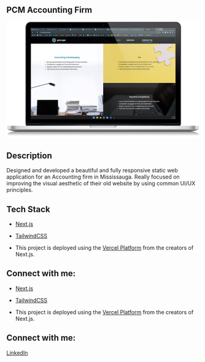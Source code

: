 ## PCM Accounting Firm

![alt text](https://github.com/denyadev/pcmcpa/blob/main/p1.png?raw=true)

## Description

Designed and developed a beautiful and fully responsive static web application for an Accounting firm in Mississauga. Really focused on improving the visual aesthetic of their old website by using common UI/UX principles.

## Tech Stack

-   [Next.js](https://nextjs.org/)
-   [TailwindCSS](https://tailwindcss.com/)

-   This project is deployed using the [Vercel Platform](https://vercel.com/new?utm_medium=default-template&filter=next.js&utm_source=create-next-app&utm_campaign=create-next-app-readme) from the creators of Next.js.

## Connect with me:

-   [Next.js](https://nextjs.org/)
-   [TailwindCSS](https://tailwindcss.com/)

-   This project is deployed using the [Vercel Platform](https://vercel.com/new?utm_medium=default-template&filter=next.js&utm_source=create-next-app&utm_campaign=create-next-app-readme) from the creators of Next.js.

## Connect with me:

[LinkedIn](https://www.linkedin.com/in/denis-kosogov/)
